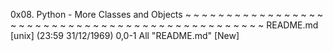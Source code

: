 0x08. Python - More Classes and Objects
~
~
~
~
~
~
~
~
~
~
~
~
~
~
~
~
~
~
~
~
~
~
~
~
~
~
~
~
~
~
~
~
~
~
~
~
~
~
~
~
~
~
~
~
~
~
~
~
README.md [unix] (23:59 31/12/1969)                                    0,0-1 All
"README.md" [New]

